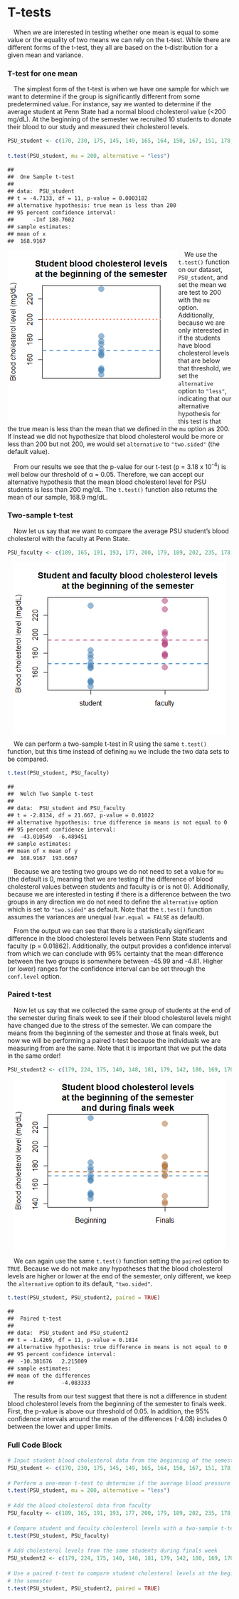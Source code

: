 
# T-tests

 When we are interested in testing whether one mean is equal to some
value or the equality of two means we can rely on the t-test. While
there are different forms of the t-test, they all are based on the
t-distribution for a given mean and variance.

### T-test for one mean

 The simplest form of the t-test is when we have one sample for which we
want to determine if the group is significantly different from some
predetermined value. For instance, say we wanted to determine if the
average student at Penn State had a normal blood cholesterol value
(&lt;200 mg/dL). At the beginning of the semester we recruited 10
students to donate their blood to our study and measured their
cholesterol levels.

``` r
PSU_student <- c(170, 230, 175, 145, 149, 165, 164, 150, 167, 151, 178, 183)

t.test(PSU_student, mu = 200, alternative = "less")
```

    ## 
    ##  One Sample t-test
    ## 
    ## data:  PSU_student
    ## t = -4.7133, df = 11, p-value = 0.0003182
    ## alternative hypothesis: true mean is less than 200
    ## 95 percent confidence interval:
    ##      -Inf 180.7602
    ## sample estimates:
    ## mean of x 
    ##  168.9167

<img src="img/t-tests/one_mean_plot-1.png" align="left">

 We use the `t.test()` function on our dataset, `PSU_student`, and set
the mean we are test to 200 with the `mu` option. Additionally, because
we are only interested in if the students have blood cholesterol levels
that are below that threshold, we set the `alternative` option to
`"less"`, indicating that our alternative hypothesis for this test is
that the true mean is less than the mean that we defined in the `mu`
option as 200. If instead we did not hypothesize that blood cholesterol
would be more or less than 200 but not 200, we would set `alternative`
to `"two.sided"` (the default value).

 From our results we see that the p-value for our t-test (p = 3.18 x
10<sup>-4</sup>) is well below our threshold of α = 0.05. Therefore, we
can accept our alternative hypothesis that the mean blood cholesterol
level for PSU students is less than 200 mg/dL. The `t.test()` function
also returns the mean of our sample, 168.9 mg/dL.

### Two-sample t-test

 Now let us say that we want to compare the average PSU student’s blood
cholesterol with the faculty at Penn State.

``` r
PSU_faculty <- c(189, 165, 191, 193, 177, 200, 179, 189, 202, 235, 178, 226)
```

<img src="img/t-tests/two_mean_plot-1.png" style="display: block; margin: auto;" />

 We can perform a two-sample t-test in R using the same `t.test()`
function, but this time instead of defining `mu` we include the two data
sets to be compared.

``` r
t.test(PSU_student, PSU_faculty)
```

    ## 
    ##  Welch Two Sample t-test
    ## 
    ## data:  PSU_student and PSU_faculty
    ## t = -2.8134, df = 21.667, p-value = 0.01022
    ## alternative hypothesis: true difference in means is not equal to 0
    ## 95 percent confidence interval:
    ##  -43.010549  -6.489451
    ## sample estimates:
    ## mean of x mean of y 
    ##  168.9167  193.6667

 Because we are testing two groups we do not need to set a value for
`mu` (the default is 0, meaning that we are testing if the difference of
blood cholesterol values between students and faculty is or is not 0).
Additionally, because we are interested in testing if there is a
difference between the two groups in any direction we do not need to
define the `alternative` option which is set to `"two.sided"` as
default. Note that the `t.test()` function assumes the variances are
unequal (`var.equal = FALSE` as default).

 From the output we can see that there is a statistically significant
difference in the blood cholesterol levels between Penn State students
and faculty (p = 0.01862). Additionally, the output provides a
confidence interval from which we can conclude with 95% certainty that
the mean difference between the two groups is somewhere between -45.99
and -4.81. Higher (or lower) ranges for the confidence interval can be
set through the `conf.level` option.

### Paired t-test

 Now let us say that we collected the same group of students at the end
of the semester during finals week to see if their blood cholesterol
levels might have changed due to the stress of the semester. We can
compare the means from the beginning of the semester and those at finals
week, but now we will be performing a paired t-test because the
individuals we are measuring from are the same. Note that it is
important that we put the data in the same order!

``` r
PSU_student2 <- c(179, 224, 175, 140, 148, 181, 179, 142, 180, 169, 170, 189)
```

<img src="img/t-tests/paired_plot-1.png" style="display: block; margin: auto;" />

 We can again use the same `t.test()` function setting the `paired`
option to `TRUE`. Because we do not make any hypotheses that the blood
cholesterol levels are higher or lower at the end of the semester, only
different, we keep the `alternative` option to its default,
`"two.sided"`.

``` r
t.test(PSU_student, PSU_student2, paired = TRUE)
```

    ## 
    ##  Paired t-test
    ## 
    ## data:  PSU_student and PSU_student2
    ## t = -1.4269, df = 11, p-value = 0.1814
    ## alternative hypothesis: true difference in means is not equal to 0
    ## 95 percent confidence interval:
    ##  -10.381676   2.215009
    ## sample estimates:
    ## mean of the differences 
    ##               -4.083333

 The results from our test suggest that there is not a difference in
student blood cholesterol levels from the beginning of the semester to
finals week. First, the p-value is above our threshold of 0.05. In
addition, the 95% confidence intervals around the mean of the
differences (-4.08) includes 0 between the lower and upper limits.

### Full Code Block

``` r
# Input student blood cholesterol data from the beginning of the semester
PSU_student <- c(170, 230, 175, 145, 149, 165, 164, 150, 167, 151, 178, 183)

# Perform a one-mean t-test to determine if the average blood pressure is less than 200
t.test(PSU_student, mu = 200, alternative = "less")

# Add the blood cholesterol data from faculty
PSU_faculty <- c(189, 165, 191, 193, 177, 200, 179, 189, 202, 235, 178, 226)

# Compare student and faculty cholesterol levels with a two-sample t-test
t.test(PSU_student, PSU_faculty)

# Add cholesterol levels from the same students during finals week
PSU_student2 <- c(179, 224, 175, 140, 148, 181, 179, 142, 180, 169, 170, 189)

# Use a paired t-test to compare student cholesterol levels at the beginning and end of
# the semester
t.test(PSU_student, PSU_student2, paired = TRUE)
```
